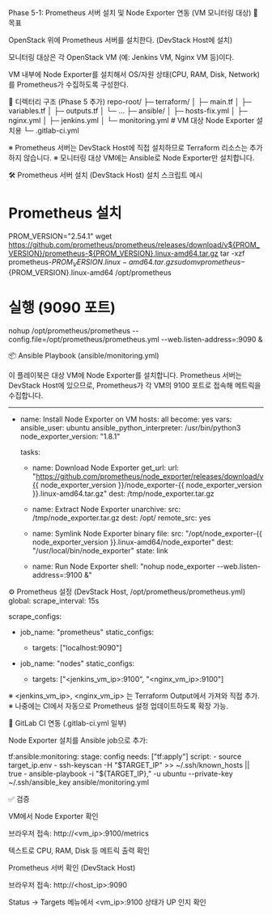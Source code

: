 Phase 5-1: Prometheus 서버 설치 및 Node Exporter 연동 (VM 모니터링 대상)
🎯 목표

OpenStack 위에 Prometheus 서버를 설치한다. (DevStack Host에 설치)

모니터링 대상은 각 OpenStack VM (예: Jenkins VM, Nginx VM 등)이다.

VM 내부에 Node Exporter를 설치해서 OS/자원 상태(CPU, RAM, Disk, Network)를 Prometheus가 수집하도록 구성한다.

📂 디렉터리 구조 (Phase 5 추가)
repo-root/
├─ terraform/
│  ├─ main.tf
│  ├─ variables.tf
│  ├─ outputs.tf
│  └─ ...
├─ ansible/
│  ├─ hosts-fix.yml
│  ├─ nginx.yml
│  ├─ jenkins.yml
│  └─ monitoring.yml        # VM 대상 Node Exporter 설치용
└─ .gitlab-ci.yml


※ Prometheus 서버는 DevStack Host에 직접 설치하므로 Terraform 리소스는 추가하지 않습니다.
※ 모니터링 대상 VM에는 Ansible로 Node Exporter만 설치합니다.

🛠️ Prometheus 서버 설치 (DevStack Host)
설치 스크립트 예시
# Prometheus 설치
PROM_VERSION="2.54.1"
wget https://github.com/prometheus/prometheus/releases/download/v${PROM_VERSION}/prometheus-${PROM_VERSION}.linux-amd64.tar.gz
tar -xzf prometheus-${PROM_VERSION}.linux-amd64.tar.gz
sudo mv prometheus-${PROM_VERSION}.linux-amd64 /opt/prometheus

# 실행 (9090 포트)
nohup /opt/prometheus/prometheus --config.file=/opt/prometheus/prometheus.yml --web.listen-address=:9090 &

📦 Ansible Playbook (ansible/monitoring.yml)

이 플레이북은 대상 VM에 Node Exporter를 설치합니다.
Prometheus 서버는 DevStack Host에 있으므로, Prometheus가 각 VM의 9100 포트로 접속해 메트릭을 수집합니다.

---
- name: Install Node Exporter on VM
  hosts: all
  become: yes
  vars:
    ansible_user: ubuntu
    ansible_python_interpreter: /usr/bin/python3
    node_exporter_version: "1.8.1"

  tasks:
    - name: Download Node Exporter
      get_url:
        url: "https://github.com/prometheus/node_exporter/releases/download/v{{ node_exporter_version }}/node_exporter-{{ node_exporter_version }}.linux-amd64.tar.gz"
        dest: /tmp/node_exporter.tar.gz

    - name: Extract Node Exporter
      unarchive:
        src: /tmp/node_exporter.tar.gz
        dest: /opt/
        remote_src: yes

    - name: Symlink Node Exporter binary
      file:
        src: "/opt/node_exporter-{{ node_exporter_version }}.linux-amd64/node_exporter"
        dest: "/usr/local/bin/node_exporter"
        state: link

    - name: Run Node Exporter
      shell: "nohup node_exporter --web.listen-address=:9100 &"

⚙️ Prometheus 설정 (DevStack Host, /opt/prometheus/prometheus.yml)
global:
  scrape_interval: 15s

scrape_configs:
  - job_name: "prometheus"
    static_configs:
      - targets: ["localhost:9090"]

  - job_name: "nodes"
    static_configs:
      - targets: ["<jenkins_vm_ip>:9100", "<nginx_vm_ip>:9100"]


※ <jenkins_vm_ip>, <nginx_vm_ip> 는 Terraform Output에서 가져와 직접 추가.
※ 나중에는 CI에서 자동으로 Prometheus 설정 업데이트하도록 확장 가능.

🔗 GitLab CI 연동 (.gitlab-ci.yml 일부)

Node Exporter 설치를 Ansible job으로 추가:

tf:ansible:monitoring:
  stage: config
  needs: ["tf:apply"]
  script:
    - source target_ip.env
    - ssh-keyscan -H "$TARGET_IP" >> ~/.ssh/known_hosts || true
    - ansible-playbook -i "${TARGET_IP}," -u ubuntu --private-key ~/.ssh/ansible_key ansible/monitoring.yml

✅ 검증

VM에서 Node Exporter 확인

브라우저 접속: http://<vm_ip>:9100/metrics

텍스트로 CPU, RAM, Disk 등 메트릭 출력 확인

Prometheus 서버 확인 (DevStack Host)

브라우저 접속: http://<host_ip>:9090

Status → Targets 메뉴에서 <vm_ip>:9100 상태가 UP 인지 확인
